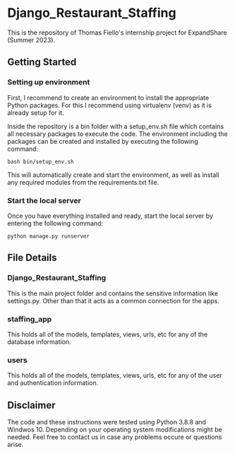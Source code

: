 # Django_Restaurant_Staffing

This is the repository of Thomas Fiello's internship project for ExpandShare (Summer 2023).

## Getting Started

### Setting up environment
First, I recommend to create an environment to install the appropriate Python packages. For this I recommend using virtualenv (venv) as it is already setup for it.

Inside the repository is a bin folder with a setup_env.sh file which contains all necessary packages to execute the code. The environment including the packages can be created and installed by executing the following command: 
```console
bash bin/setup_env.sh
``` 

This will automatically create and start the environment, as well as install any required modules from the requirements.txt file.

### Start the local server
Once you have everything installed and ready, start the local server by entering the following command:
```console
python manage.py runserver
``` 

## File Details

### Django_Restaurant_Staffing
This is the main project folder and contains the sensitive information like settings.py. Other than that it acts as a common connection for the apps.

### staffing_app
This holds all of the models, templates, views, urls, etc for any of the database information.

### users
This holds all of the models, templates, views, urls, etc for any of the user and authentication information.

## Disclaimer
The code and these instructions were tested using Python 3.8.8 and Windwos 10. Depending on your operating system modifications might be needed. Feel free to contact us in case any problems occure or questions arise.